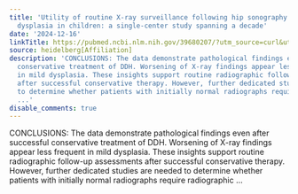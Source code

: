 ```yaml
---
title: 'Utility of routine X-ray surveillance following hip sonography for developmental
  dysplasia in children: a single-center study spanning a decade'
date: '2024-12-16'
linkTitle: https://pubmed.ncbi.nlm.nih.gov/39680207/?utm_source=curl&utm_medium=rss&utm_campaign=pubmed-2&utm_content=1FakS-2QOkCT8HsMOQP1bCRQ4YzyumYOmxmF0moLsQ3dFB1E9V&fc=20220326224207&ff=20241216171835&v=2.18.0.post9+e462414
source: heidelberg[Affiliation]
description: 'CONCLUSIONS: The data demonstrate pathological findings even after successful
  conservative treatment of DDH. Worsening of X-ray findings appear less frequent
  in mild dysplasia. These insights support routine radiographic follow-up assessments
  after successful conservative therapy. However, further dedicated studies are needed
  to determine whether patients with initially normal radiographs require radiographic
  ...'
disable_comments: true
---
```

CONCLUSIONS: The data demonstrate pathological findings even after successful conservative treatment of DDH. Worsening of X-ray findings appear less frequent in mild dysplasia. These insights support routine radiographic follow-up assessments after successful conservative therapy. However, further dedicated studies are needed to determine whether patients with initially normal radiographs require radiographic ...